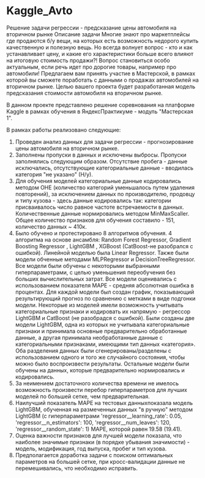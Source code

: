 # Kaggle_Avto
Решение задачи регрессии - предсказание цены автомобиля на вторичном рынке
Описание задачи
Многие знают про маркетплейсы где продаются б/у вещи, на которых есть возможность недорого купить качественную и полезную вещь. Но всегда волнует вопрос - кто и как устанавливает цену, и какие его характеристики больше всего влияют на итоговую стоимость продажи?! Вопрос становиться особо актуальным, если речь идет про дорогие товары, например про автомобили!
Предлагаем вам принять участие в Мастерской, в рамках которой вы сможете поработать с данными о продажах автомобилей на вторичном рынке. Целью вашего проекта будет разработанная модель предсказания стоимости автомобиля на вторичном рынке.

В данном проекте представлено решение соревнования на платформе Kaggle в рамках обучения в ЯндексПрактикуме - модуль "Мастерская 1".

В рамках работы реализовано следующие:

1. Проведен анализ данных для задачи регрессии - прогнозирование цены автомобиля на вторичном рынке.
2. Заполнены пропуски в данных и исключены выбросы. Пропуски заполнялись следующим образом. Отсутствие пробега - данные исключались, отсутствующие категориальные данные - вводилась категория "не указано" (Н/у).
3. Для обучения моделей категориальные данные кодировались методом OHE (количество категорий уменьшалось путем удаления повторений), за исключением данных по производителю, продовцу и типу кузова - здесь данные кодировались так: категории присваивалось число равное частоте встречаемости в данных. Количественные данные нормировались методом MinMaxScaller. Общее количество признаков для обучения составило - 151, количество данных ~ 410к.
4. Было обучено и протестировано 8 алгоритмов обучения. 4 алгоритма на основе ансамбля: Random Forest Regressor, Gradient Boosting Regressor , LightGBM , XGBoost  (CatBoost-не разобрался с ошибкой). Линейной моделью была Linear Regressor. Также были модели обченные методами MLPRegressor и DecisionTreeRegressor. Все модели были обучены с некоторыми выбранными гиперпараметрами, с целью уменьшения переобучения без больших вычислительных затрат. Все модели оценивались с использованием показателя MAPE - средняя абсолютная ошибка в процентах. Для каждой модели был создан график, показывающий результирующий прогноз по сравнению с метками в виде подгонки модели. Некоторые из моделей имели возможность учитывать категориальные признаки и кодировать их напрямую - регрессор LightGBM и CatBoost (не разобрадся с ошибкой). Были созданы две модели LightGBM, одна из которых не учитывала категориальные признаки и принимала основные предварительно обработанные данные, а другая принимала необработанные данные с категориальными признаками, имеющими тип данных «категория». Оба разделения данных были сгенерированы/разделены с использованием одного и того же случайного состояния, чтобы можно было воспроизвести результаты. Остальные модели были обучены на данных, которые предварительно нормировались и кодировались. 
5. За неимением достаточного количества времени не имелось возможность произвести перебор гиперпараметров для лучших моделей по большей сетке, чем предварительная.
6. Наилучший показатель MAPE на тестовых данныхпоказала модель LightGBM, обученная на размеченных данных "в ручную" методом LightGBM (с гиперпараметрами 'regressor__learning_rate': 0.05, 'regressor__n_estimators': 100, 'regressor__num_leaves': 120, 'regressor__random_state': 1) MAPE, которой равен 19.58 (19.41).
7. Оценка важности признаков для лучшей модели показала, что наиболее значимые признаки (в порядке убывания значимости) - модель, модификация, год выпуска, пробег и тип кузова.
8. Предполагается доработка задачи с поиском оптимальных параметров на большей сетке, при кросс-валидации данные не перемешивались, что необходимо исправить. 
